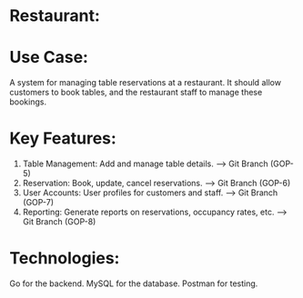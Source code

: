 # Restaurant:
# Use Case: 
  A system for managing table reservations at a restaurant. It should allow customers to book tables, and the restaurant staff to manage these bookings.
# Key Features:
1. Table Management: Add and manage table details.  --> Git Branch (GOP-5)<br />
2. Reservation: Book, update, cancel reservations. --> Git Branch (GOP-6)<br />
3. User Accounts: User profiles for customers and staff. --> Git Branch (GOP-7)<br />
4. Reporting: Generate reports on reservations, occupancy rates, etc. --> Git Branch (GOP-8)<br />
# Technologies:
Go for the backend.
MySQL for the database.
Postman for testing.
